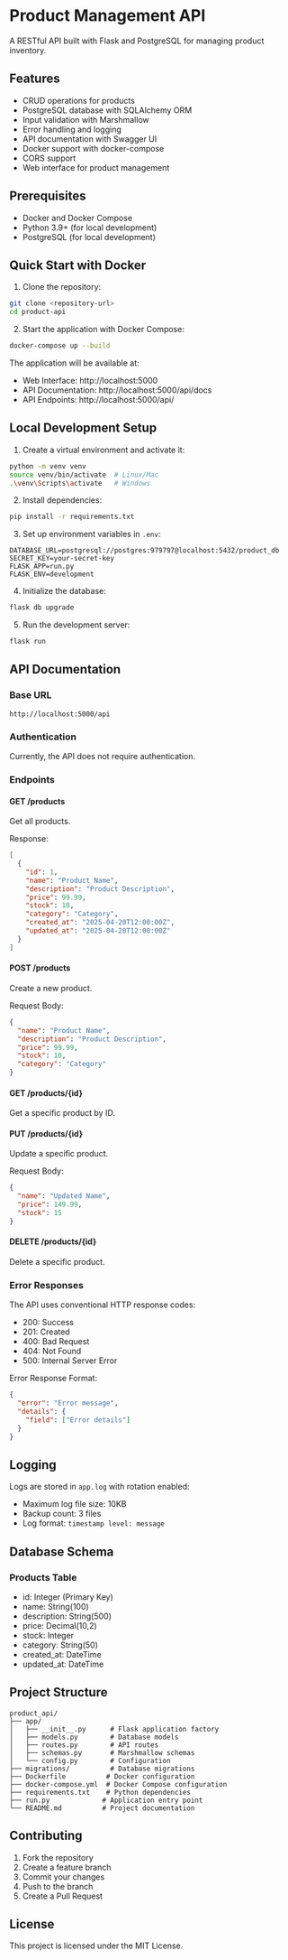 # Product Management API

A RESTful API built with Flask and PostgreSQL for managing product inventory.

## Features

- CRUD operations for products
- PostgreSQL database with SQLAlchemy ORM
- Input validation with Marshmallow
- Error handling and logging
- API documentation with Swagger UI
- Docker support with docker-compose
- CORS support
- Web interface for product management

## Prerequisites

- Docker and Docker Compose
- Python 3.9+ (for local development)
- PostgreSQL (for local development)

## Quick Start with Docker

1. Clone the repository:
```bash
git clone <repository-url>
cd product-api
```

2. Start the application with Docker Compose:
```bash
docker-compose up --build
```

The application will be available at:
- Web Interface: http://localhost:5000
- API Documentation: http://localhost:5000/api/docs
- API Endpoints: http://localhost:5000/api/

## Local Development Setup

1. Create a virtual environment and activate it:
```bash
python -m venv venv
source venv/bin/activate  # Linux/Mac
.\venv\Scripts\activate   # Windows
```

2. Install dependencies:
```bash
pip install -r requirements.txt
```

3. Set up environment variables in `.env`:
```env
DATABASE_URL=postgresql://postgres:979797@localhost:5432/product_db
SECRET_KEY=your-secret-key
FLASK_APP=run.py
FLASK_ENV=development
```

4. Initialize the database:
```bash
flask db upgrade
```

5. Run the development server:
```bash
flask run
```

## API Documentation

### Base URL
`http://localhost:5000/api`

### Authentication
Currently, the API does not require authentication.

### Endpoints

#### GET /products
Get all products.

Response:
```json
[
  {
    "id": 1,
    "name": "Product Name",
    "description": "Product Description",
    "price": 99.99,
    "stock": 10,
    "category": "Category",
    "created_at": "2025-04-20T12:00:00Z",
    "updated_at": "2025-04-20T12:00:00Z"
  }
]
```

#### POST /products
Create a new product.

Request Body:
```json
{
  "name": "Product Name",
  "description": "Product Description",
  "price": 99.99,
  "stock": 10,
  "category": "Category"
}
```

#### GET /products/{id}
Get a specific product by ID.

#### PUT /products/{id}
Update a specific product.

Request Body:
```json
{
  "name": "Updated Name",
  "price": 149.99,
  "stock": 15
}
```

#### DELETE /products/{id}
Delete a specific product.

### Error Responses

The API uses conventional HTTP response codes:
- 200: Success
- 201: Created
- 400: Bad Request
- 404: Not Found
- 500: Internal Server Error

Error Response Format:
```json
{
  "error": "Error message",
  "details": {
    "field": ["Error details"]
  }
}
```

## Logging

Logs are stored in `app.log` with rotation enabled:
- Maximum log file size: 10KB
- Backup count: 3 files
- Log format: `timestamp level: message`

## Database Schema

### Products Table
- id: Integer (Primary Key)
- name: String(100)
- description: String(500)
- price: Decimal(10,2)
- stock: Integer
- category: String(50)
- created_at: DateTime
- updated_at: DateTime

## Project Structure

```
product_api/
├── app/
│   ├── __init__.py      # Flask application factory
│   ├── models.py        # Database models
│   ├── routes.py        # API routes
│   ├── schemas.py       # Marshmallow schemas
│   └── config.py        # Configuration
├── migrations/          # Database migrations
├── Dockerfile          # Docker configuration
├── docker-compose.yml  # Docker Compose configuration
├── requirements.txt    # Python dependencies
├── run.py             # Application entry point
└── README.md          # Project documentation
```

## Contributing

1. Fork the repository
2. Create a feature branch
3. Commit your changes
4. Push to the branch
5. Create a Pull Request

## License

This project is licensed under the MIT License.
